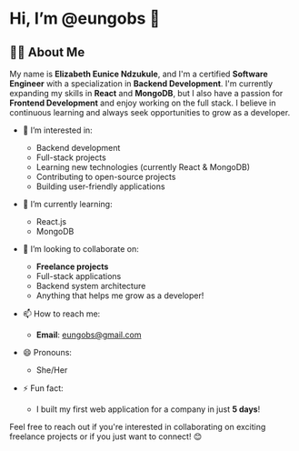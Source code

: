 # Hi, I’m @eungobs 👋

## 👩‍💻 About Me
My name is **Elizabeth Eunice Ndzukule**, and I'm a certified **Software Engineer** with a specialization in **Backend Development**. I'm currently expanding my skills in **React** and **MongoDB**, but I also have a passion for **Frontend Development** and enjoy working on the full stack. I believe in continuous learning and always seek opportunities to grow as a developer.

- 👀 I’m interested in:
  - Backend development
  - Full-stack projects
  - Learning new technologies (currently React & MongoDB)
  - Contributing to open-source projects
  - Building user-friendly applications

- 🌱 I’m currently learning:
  - React.js
  - MongoDB

- 💞️ I’m looking to collaborate on:
  - **Freelance projects**
  - Full-stack applications
  - Backend system architecture
  - Anything that helps me grow as a developer!

- 📫 How to reach me:
  - **Email**: eungobs@gmail.com

- 😄 Pronouns:
  - She/Her

- ⚡ Fun fact:
  - I built my first web application for a company in just **5 days**!

Feel free to reach out if you're interested in collaborating on exciting freelance projects or if you just want to connect! 😊

